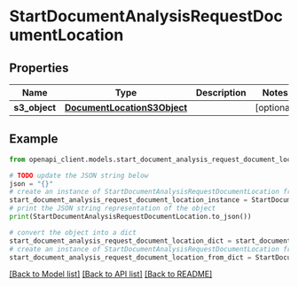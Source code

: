 # StartDocumentAnalysisRequestDocumentLocation


## Properties

Name | Type | Description | Notes
------------ | ------------- | ------------- | -------------
**s3_object** | [**DocumentLocationS3Object**](DocumentLocationS3Object.md) |  | [optional] 

## Example

```python
from openapi_client.models.start_document_analysis_request_document_location import StartDocumentAnalysisRequestDocumentLocation

# TODO update the JSON string below
json = "{}"
# create an instance of StartDocumentAnalysisRequestDocumentLocation from a JSON string
start_document_analysis_request_document_location_instance = StartDocumentAnalysisRequestDocumentLocation.from_json(json)
# print the JSON string representation of the object
print(StartDocumentAnalysisRequestDocumentLocation.to_json())

# convert the object into a dict
start_document_analysis_request_document_location_dict = start_document_analysis_request_document_location_instance.to_dict()
# create an instance of StartDocumentAnalysisRequestDocumentLocation from a dict
start_document_analysis_request_document_location_from_dict = StartDocumentAnalysisRequestDocumentLocation.from_dict(start_document_analysis_request_document_location_dict)
```
[[Back to Model list]](../README.md#documentation-for-models) [[Back to API list]](../README.md#documentation-for-api-endpoints) [[Back to README]](../README.md)


